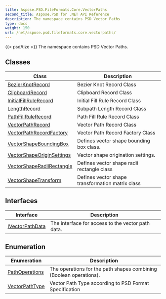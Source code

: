 ```yaml
---
title: Aspose.PSD.FileFormats.Core.VectorPaths
second_title: Aspose.PSD for .NET API Reference
description: The namespace contains PSD Vector Paths
type: docs
weight: 150
url: /net/aspose.psd.fileformats.core.vectorpaths/
---
```

{{< psd/tize >}}
The namespace contains PSD Vector Paths.

## Classes

| Class | Description |
| --- | --- |
| [BezierKnotRecord](./bezierknotrecord/) | Bezier Knot Record Class |
| [ClipboardRecord](./clipboardrecord/) | Clipboard Record Class |
| [InitialFillRuleRecord](./initialfillrulerecord/) | Initial Fill Rule Record Class |
| [LengthRecord](./lengthrecord/) | Subpath Length Record Class |
| [PathFillRuleRecord](./pathfillrulerecord/) | Path Fill Rule Record Class |
| [VectorPathRecord](./vectorpathrecord/) | Vector Path Record Class |
| [VectorPathRecordFactory](./vectorpathrecordfactory/) | Vector Path Record Factory Class |
| [VectorShapeBoundingBox](./vectorshapeboundingbox/) | Defines vector shape bounding box class. |
| [VectorShapeOriginSettings](./vectorshapeoriginsettings/) | Vector shape origination settings. |
| [VectorShapeRadiiRectangle](./vectorshaperadiirectangle/) | Defines vector shape radii rectangle class |
| [VectorShapeTransform](./vectorshapetransform/) | Defines vector shape transformation matrix class |
## Interfaces

| Interface | Description |
| --- | --- |
| [IVectorPathData](./ivectorpathdata/) | The interface for access to the vector path data. |
## Enumeration

| Enumeration | Description |
| --- | --- |
| [PathOperations](./pathoperations/) | The operations for the path shapes combining (Boolean operations). |
| [VectorPathType](./vectorpathtype/) | Vector Path Type according to PSD Format Specification |


